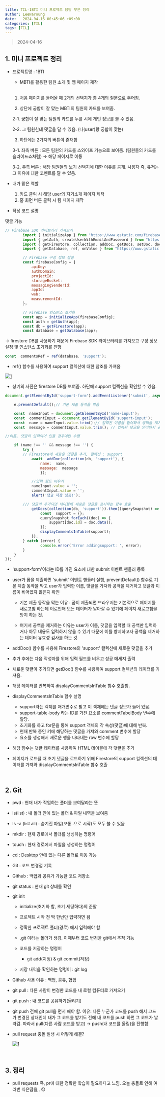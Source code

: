 ```yaml
---
title: TIL-1BTI 미니 프로젝트 담당 부분 정리
author: LeeNaYoung
date:   2024-04-16 00:45:06 +09:00
categories: [TIL]
tags: [TIL]
---
```



> 2024-04-16

## 1. 미니 프로젝트 정리

- 프로젝트명 : 1BTI
	- MBTI를 활용한 팀원 소개 및 웹 페이지 제작
	<br>
	
	 1.  처음 페이지를 들어올 때 2개의 선택지가 총 4개의 질문으로 주어짐.
	 
	 2.  상단에 궁합이 잘 맞는 MBTI의 팀원의 카드를 보여줌.

	 2-1. 궁합이 잘 맞는 팀원의 카드를 누를 시에 개인 정보를 볼 수 있음.

	 2-2. 그 팀원한테 댓글을 달 수 있음. (나(user)랑 궁합이 맞는)

	 3.  하단에는 2가지의 버튼이 존재함
     
     3-1. 좌측 버튼 : 모든 팀원의 카드를 스와이프 기능으로 보여줌. (팀원들의 카드를 슬라이드쇼처럼) → 해당 페이지로 이동
        
     3-2. 우측 버튼 : 해당 팀원들의 보기 선택지에 대한 이유를 공개. 사용자 즉, 유저는 그 이유에 대한 코멘트를 달 수 있음.

- 내가 맡은 역할
	1. 카드 클릭 시 해당 user의 자기소개 페이지 제작
	2. 홈 화면 버튼 클릭 시 팀 페이지 제작

- 작성 코드 설명

댓글 기능
```js
// Firebase SDK 라이브러리 가져오기
        import { initializeApp } from "https://www.gstatic.com/firebasejs/9.22.0/firebase-app.js";
        import { getAuth, createUserWithEmailAndPassword } from "https://www.gstatic.com/firebasejs/9.22.0/firebase-auth.js";
        import { getFirestore, collection, addDoc, getDocs, setDoc, doc } from "https://www.gstatic.com/firebasejs/9.22.0/firebase-firestore.js";
        import { getDatabase, ref, onValue } from "https://www.gstatic.com/firebasejs/9.22.0/firebase-database.js";

        // Firebase 구성 정보 설정
        const firebaseConfig = {
            apiKey: 
            authDomain: 
            projectId: 
            storageBucket: 
            messagingSenderId:
            appId: 
            web:
            measurementId: 
        };

        // Firebase 인스턴스 초기화
        const app = initializeApp(firebaseConfig);
        const auth = getAuth(app);
        const db = getFirestore(app);
        const database = getDatabase(app);

```

-> firestore DB를 사용하기 때문에 Firebase SDK 라이브러리를 가져오고 구성 정보 설정 및 인스턴스 초기화를 진행


```js
const  commentsRef = ref(database, 'support');
```

- ref() 함수를 사용하여 support 컬렉션에 대한 참조를 가져옴

<a  href="https://github.com/LeeNaYoung240/LeeNaYoung240.github.io/assets/107848521/46c9792c-8753-4895-94c1-384cce4b490b"  class="popup img-link"><img  src="https://github.com/LeeNaYoung240/LeeNaYoung240.github.io/assets/107848521/46c9792c-8753-4895-94c1-384cce4b490b"  alt="1"  loading="lazy"></a>  

- 상기의 사진은 firestore DB를 보여줌. 하단에 support 컬렉션을 확인할 수 있음.


```js
document.getElementById('support-form').addEventListener('submit', async (e) => {

	e.preventDefault();// 기본 제출 동작을 막음

	const  nameInput = document.getElementById('name-input');
	const  commentInput = document.getElementById('support-input');
	const  name = nameInput.value.trim();// 입력된 이름을 얻어와서 공백을 제거
	const  message = commentInput.value.trim(); // 입력된 댓글을 얻어와서 공백을 제거

//이름, 댓글이 입력되어 있을 경우에만 수행

	if (name !== '' && message !== '') {
		try {
		// Firestore에 새로운 댓글을 추가, 컬렉션 : support
			await  addDoc(collection(db, 'support'), {
				name:  name,
				message:  message
				});

			//입력 필드 비우기
			nameInput.value = '';
			commentInput.value = '';
			alert('댓글 저장 성공!');

		/// 댓글이 추가되면 테이블에 새로운 댓글을 표시하는 함수 호출
			getDocs(collection(db, 'support')).then((querySnapshot) => {
				const  support = {};
				querySnapshot.forEach((doc) => {
					support[doc.id] = doc.data();
				});
				displayCommentsInTable(support);
			});
		} catch (error) {
				console.error('Error addingsupport: ', error);	
		}
	}
});

```

- 'support-form'이라는 ID를 가진 요소에 대한 submit 이벤트 핸들러 등록

- user가 폼을 제출하면 'submit' 이벤트 핸들러 실행, preventDefault() 함수로 기본 제출 동작을 막고 user가 입력한 이름, 댓글을 가져와 공백을 제거하고 댓글과 이름이 비어있지 않은지 확인
	- 기본 제출 동작을 막는 이유 : 폼이 제출되면 브라우저는 기본적으로 페이지를 새로고침 하는데 이로인해 모든 데이터가 날아갈 수 있기에  페이지 새로고침을 방지 하는 것.
	
	- 여기서 공백을 제거하는 이유는 user가 이름, 댓글을 입력할 때 공백만 입력하거나 아무 내용도 입력하지 않을 수 있기 때문에 이를 방지하고자 공백을 제거하는 데이터 유효성 검사를 하는 것.
- addDoc() 함수를 사용해 Firestore의 'support' 컬렉션에 새로운 댓글을 추가
- 추가 후에는 다음 작성자를 위해 입력 필드를 비우고 성공 메세지 출력
- 새로운 댓글이 추가되면 getDoc() 함수를 사용하여 support 컬렉션의 데이터를 가져옴. 
- 해당 데이터를 반복하여 displayCommentsInTable 함수 호출함.

- displayCommentsInTable 함수 설명 
	- support라는 객체를 매개변수로 받고 이 객체에는 댓글 정보가 들어 있음.
	- support-table-body 라는 ID를 가진 요소를 commentTabelBody 변수에 할당.
	- 초기화를 하고 for문을 통해 support 객체의 각 속성(댓글)에 대해 반복.
	- 현재 반복 중인 키에 해당하는 댓글을 가져와 comment 변수에 할당
	- <tr>요소를 생성해서 새로운 행을 나타내는 row 변수에 할당
- 해당 함수는 댓글 데이터를 사용하여 HTML 테이블에 각 댓글을 추가

- 페이지가 로드될 때 초기 댓글을 로드하기 위해 Firestore의 support 컬렉션의 데이터를 가져와 displayCommentsInTable 함수 호출

<br>

## 2. Git 
- pwd : 현재 내가 작업하는 폴더를 보여달라는 뜻

- ls(list) : 내 폴더 안에 있는 폴더 & 파일 내역을 보여줌
- ls -a (list all) : 숨겨진 파일(보통 .으로 시작)도 모두 볼 수 있음
- mkdir : 현재 경로에서 폴더를 생성하는 명령어
- touch : 현재 경로에서 파일을 생성하는 명령어
- cd : Desktop 안에 있는 다른 폴더로 이동 가능
- Git : 코드 변경점 기록
- Github : 백업과 공유가 가능한 코드 저장소

- git status : 현재 git 상태를 확인
- git init
	- initialize(초기화 함, 초기 세팅하다)의 준말
	- 프로젝트 시작 전 딱 한번만 입력하면 됨
	- 정확한 프로젝트 폴더(경로) 에서 입력해야 함
	-  .git 이라는 폴더가 생김. 이때부터 코드 변경을 git에서 추적 가능
	- 코드를 저장하는 명령어 
		- git add(지정) & git commit(저장)
	
	- 저장 내역을 확인하는 명령어 : git log

- Github 사용 이유 : 백업, 공유, 협업

- git pull : 다른 사람이 변경한 코드를 내 로컬 컴퓨터로 가져오기
- git push : 내 코드를 공유하기(올리기)
- git push 전에 git pull을 먼저 해야 함. 
    이유: 다른 누군가 코드를 push 해서 코드가 변경된 상태인데 내가 그 코드를 받기도 전에 내 코드를 push 하면 그 코드가 날라감. 따라서 pull(다른 사람 코드를 받고) -> push(내 코드를 올림)을 진행함
   
- pull request 충돌 발생 시 어떻게 해결?


	 <a  href="https://github.com/LeeNaYoung240/LeeNaYoung240.github.io/assets/107848521/a6cdaa29-f41f-425f-b272-37e1ba937f19"  class="popup img-link"><img  src="https://github.com/LeeNaYoung240/LeeNaYoung240.github.io/assets/107848521/a6cdaa29-f41f-425f-b272-37e1ba937f19"  alt="1"  loading="lazy"></a>   
     
<br>

## 3. 정리
- pull requests 즉, pr에 대한 정확한 학습이 필요하다고 느낌. 오늘 충돌로 인해 여러번 식은땀을,, 😓